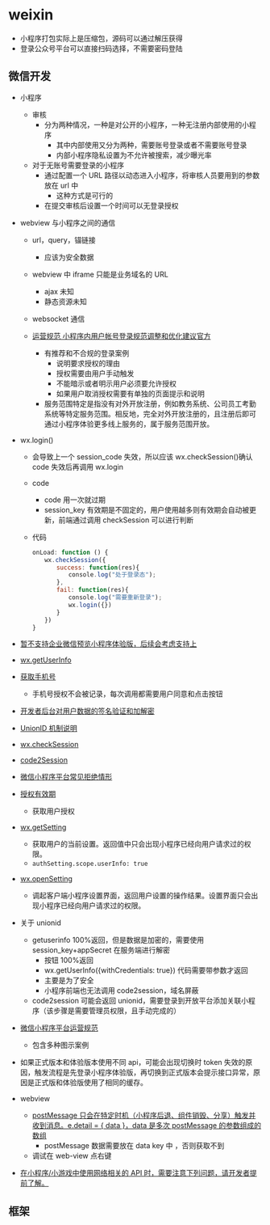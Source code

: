 # weixin

- 小程序打包实际上是压缩包，源码可以通过解压获得
- 登录公众号平台可以直接扫码选择，不需要密码登陆

## 微信开发

- 小程序

  - 审核
    - 分为两种情况，一种是对公开的小程序，一种无注册内部使用的小程序
      - 其中内部使用又分为两种，需要账号登录或者不需要账号登录
      - 内部小程序隐私设置为不允许被搜索，减少曝光率
  - 对于无账号需要登录的小程序
    - 通过配置一个 URL 路径以动态进入小程序，将审核人员要用到的参数放在 url 中
      - 这种方式是可行的
    - 在提交审核后设置一个时间可以无登录授权

- webview 与小程序之间的通信

  - url，query，锚链接
    - 应该为安全数据
  - webview 中 iframe 只能是业务域名的 URL
    - ajax 未知
    - 静态资源未知
  - websocket 通信

  - [运营规范 小程序内用户帐号登录规范调整和优化建议官方](https://developers.weixin.qq.com/community/operate/doc/000640bb8441b82900e89f48351401)
    - 有推荐和不合规的登录案例
      - 说明要求授权的理由
      - 授权需要由用户手动触发
      - 不能暗示或者明示用户必须要允许授权
      - 如果用户取消授权需要有单独的页面提示和说明
    - 服务范围特定是指没有对外开放注册，例如教务系统、公司员工考勤系统等特定服务范围。相反地，完全对外开放注册的，且注册后即可通过小程序体验更多线上服务的，属于服务范围开放。

- wx.login()

  - 会导致上一个 session_code 失效，所以应该 wx.checkSession()确认 code 失效后再调用 wx.login
  - code
    - code 用一次就过期
    - session_key 有效期是不固定的，用户使用越多则有效期会自动被更新，前端通过调用 checkSession 可以进行判断
  - 代码

    ```js
    onLoad: function () {
    　　wx.checkSession({
    　　　　success: function(res){
    　　　　　　console.log("处于登录态");
    　　　　},
    　　　　fail: function(res){
    　　　　　　console.log("需要重新登录");
    　　　　　　wx.login({})　　
    　　　　}
    　　})
    }
    ```

- [暂不支持企业微信预览小程序体验版，后续会考虑支持上](https://developers.weixin.qq.com/community/develop/doc/000c480ebcc490f1e168f048f5e400)
- [wx.getUserInfo](https://developers.weixin.qq.com/miniprogram/dev/api/open-api/user-info/wx.getUserInfo.html)
- [获取手机号](https://developers.weixin.qq.com/miniprogram/dev/framework/open-ability/getPhoneNumber.html)
  - 手机号授权不会被记录，每次调用都需要用户同意和点击按钮
- [开发者后台对用户数据的签名验证和加解密](https://developers.weixin.qq.com/miniprogram/dev/framework/open-ability/signature.html)
- [UnionID 机制说明](https://developers.weixin.qq.com/miniprogram/dev/framework/open-ability/union-id.html)
- [wx.checkSession](https://developers.weixin.qq.com/miniprogram/dev/api/open-api/login/wx.checkSession.html)
- [code2Session](https://developers.weixin.qq.com/miniprogram/dev/api-backend/open-api/login/auth.code2Session.html)
- [微信小程序平台常见拒绝情形](https://developers.weixin.qq.com/miniprogram/product/reject.html#_1-%E5%B8%90%E5%8F%B7%E5%9F%BA%E6%9C%AC%E4%BF%A1%E6%81%AF)
- [授权有效期](https://developers.weixin.qq.com/miniprogram/dev/framework/open-ability/authorize.html)
  - 获取用户授权
- [wx.getSetting](https://developers.weixin.qq.com/miniprogram/dev/api/open-api/setting/wx.getSetting.html)
  - 获取用户的当前设置。返回值中只会出现小程序已经向用户请求过的权限。
  - `authSetting.scope.userInfo: true`
- [wx.openSetting](https://developers.weixin.qq.com/miniprogram/dev/api/open-api/setting/wx.openSetting.html)
  - 调起客户端小程序设置界面，返回用户设置的操作结果。设置界面只会出现小程序已经向用户请求过的权限。
- 关于 unionid
  - getuserinfo 100%返回，但是数据是加密的，需要使用 session_key+appSecret 在服务端进行解密
    - 按钮 100%返回
    - wx.getUserInfo({withCredentials: true}) 代码需要带参数才返回
    - 主要是为了安全
    - 小程序前端也无法调用 code2session，域名屏蔽
  - code2session 可能会返回 unionid，需要登录到开放平台添加关联小程序（该步骤是需要管理员权限，且手动完成的）
- [微信小程序平台运营规范](https://developers.weixin.qq.com/miniprogram/product/#%E4%B8%80%E3%80%81%E5%8E%9F%E5%88%99%E5%8F%8A%E7%9B%B8%E5%85%B3%E8%AF%B4%E6%98%8E)
  - 包含多种图示案例
- 如果正式版本和体验版本使用不同 api，可能会出现切换时 token 失效的原因，触发流程是先登录小程序体验版，再切换到正式版本会提示接口异常，原因是正式版和体验版使用了相同的缓存。

- webview

  - [postMessage 只会在特定时机（小程序后退、组件销毁、分享）触发并收到消息。e.detail = { data }，data 是多次 postMessage 的参数组成的数组](https://developers.weixin.qq.com/miniprogram/dev/component/web-view.html)
    - postMessage 数据需要放在 data key 中 ，否则获取不到
  - 调试在 web-view 点右键

- [在小程序/小游戏中使用网络相关的 API 时，需要注意下列问题，请开发者提前了解。](https://developers.weixin.qq.com/miniprogram/dev/framework/ability/network.html)

## 框架
